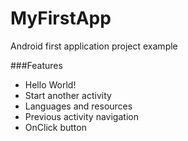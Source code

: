 # MyFirstApp

Android first application project example

###Features

* Hello World!
* Start another activity
* Languages and resources
* Previous activity navigation
* OnClick button